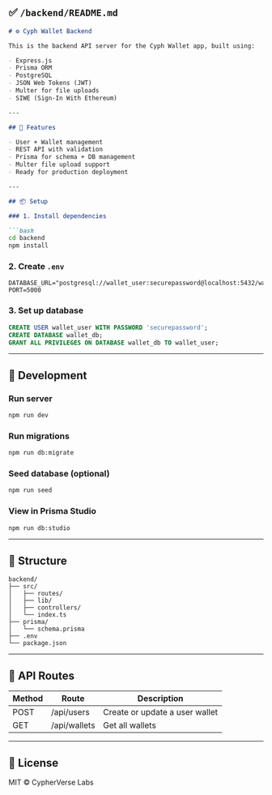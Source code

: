 ## ✅ `/backend/README.md`

```md
# ⚙️ Cyph Wallet Backend

This is the backend API server for the Cyph Wallet app, built using:

- Express.js
- Prisma ORM
- PostgreSQL
- JSON Web Tokens (JWT)
- Multer for file uploads
- SIWE (Sign-In With Ethereum)

---

## 🧰 Features

- User + Wallet management
- REST API with validation
- Prisma for schema + DB management
- Multer file upload support
- Ready for production deployment

---

## 📦 Setup

### 1. Install dependencies

```bash
cd backend
npm install
````

### 2. Create `.env`

```env
DATABASE_URL="postgresql://wallet_user:securepassword@localhost:5432/wallet_db"
PORT=5000
```

### 3. Set up database

```sql
CREATE USER wallet_user WITH PASSWORD 'securepassword';
CREATE DATABASE wallet_db;
GRANT ALL PRIVILEGES ON DATABASE wallet_db TO wallet_user;
```

---

## 🚀 Development

### Run server

```bash
npm run dev
```

### Run migrations

```bash
npm run db:migrate
```

### Seed database (optional)

```bash
npm run seed
```

### View in Prisma Studio

```bash
npm run db:studio
```

---

## 📁 Structure

```
backend/
├── src/
│   ├── routes/
│   ├── lib/
│   ├── controllers/
│   └── index.ts
├── prisma/
│   └── schema.prisma
├── .env
└── package.json
```

---

## 🧪 API Routes

| Method | Route        | Description                    |
| ------ | ------------ | ------------------------------ |
| POST   | /api/users   | Create or update a user wallet |
| GET    | /api/wallets | Get all wallets                |

---

## 📄 License

MIT © CypherVerse Labs

